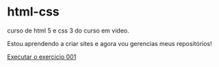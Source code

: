 # html-css
curso de html 5 e css 3 do curso em video.


Estou aprendendo a criar sites e agora vou gerencias meus repositórios!

<a href="https://ikarofigueiro.github.io/html-css/exercicios/MODULO%201/ex.001/index.html"> Executar o exercicio 001</a>
